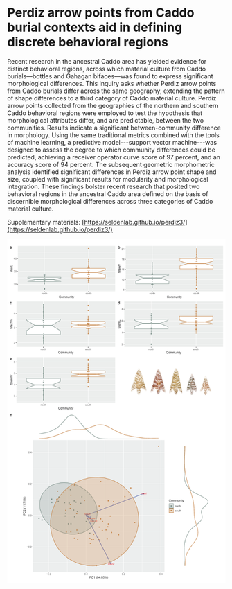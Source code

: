 # Perdiz arrow points from Caddo burial contexts aid in defining discrete behavioral regions

Recent research in the ancestral Caddo area has yielded evidence for distinct behavioral regions, across which material culture from Caddo burials—bottles and Gahagan bifaces—was found to express significant morphological differences. This inquiry asks whether Perdiz arrow points from Caddo burials differ across the same geography, extending the pattern of shape differences to a third category of Caddo material culture. Perdiz arrow points collected from the geographies of the northern and southern Caddo behavioral regions were employed to test the hypothesis that morphological attributes differ, and are predictable, between the two communities. Results indicate a significant between-community difference in morphology. Using the same traditional metrics combined with the tools of machine learning, a predictive model---support vector machine---was designed to assess the degree to which community differences could be predicted, achieving a receiver operator curve score of 97 percent, and an accuracy score of 94 percent. The subsequent geometric morphometric analysis identified significant differences in Perdiz arrow point shape and size, coupled with significant results for modularity and morphological integration. These findings bolster recent research that posited two behavioral regions in the ancestral Caddo area defined on the basis of discernible morphological differences across three categories of Caddo material culture.

Supplementary materials: [https://seldenlab.github.io/perdiz3/](https://seldenlab.github.io/perdiz3/)

![](fig/figure2.png)
